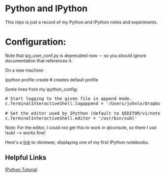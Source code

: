 # Python and IPython 

This repo is just a record of my Python and IPython notes and experiments.


# Configuration:

Note that ipy_user_conf.py is deprecated now -- so you should ignore documentation that references it.

On a new machine:

ipython profile create # creates default profile

Some lines from my ipython_config:

<pre>
# Start logging to the given file in append mode.
c.TerminalInteractiveShell.logappend = '/Users/johnlo/Dropbox/science/python/ipython/log_all.py'

# Set the editor used by IPython (default to $EDITOR/vi/notepad).
c.TerminalInteractiveShell.editor = '/usr/bin/subl'
</pre>

Note:  For the editor, I could not get this to work in qtconsole, so there I use !subl --> works fine!

Here's a [link](http://nbviewer.ipython.org/github/CodeSolid/python-notes/blob/master/ipython/num_py_array.ipynb) to nbviewer, displaying one of my first IPython notebooks.



## Helpful Links

[IPython Tutorial](http://ipython.org/ipython-doc/stable/interactive/tutorial.html).